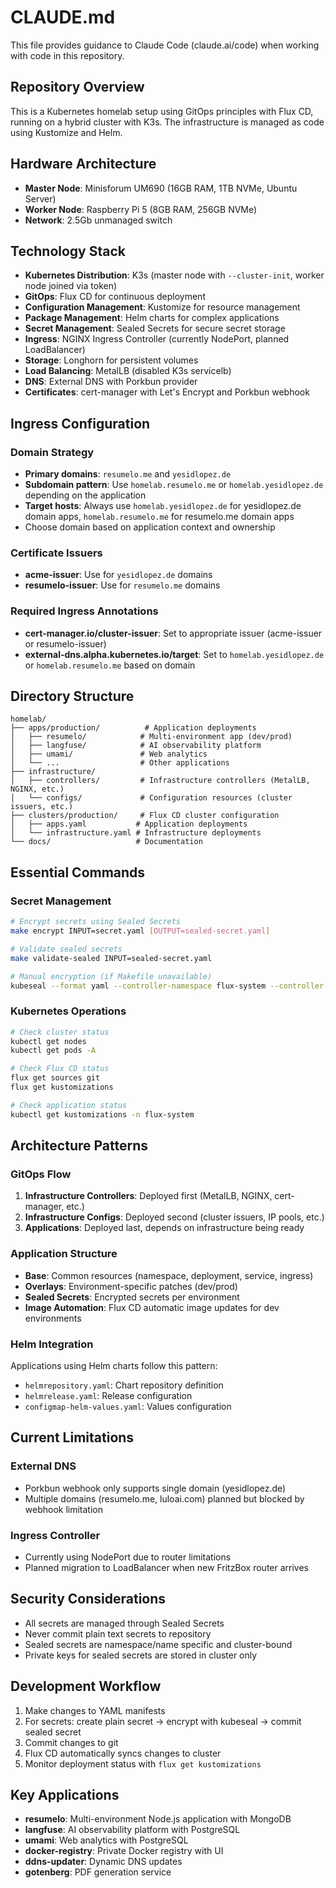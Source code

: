 # CLAUDE.md

This file provides guidance to Claude Code (claude.ai/code) when working with code in this repository.

## Repository Overview

This is a Kubernetes homelab setup using GitOps principles with Flux CD, running on a hybrid cluster with K3s. The infrastructure is managed as code using Kustomize and Helm.

## Hardware Architecture

- **Master Node**: Minisforum UM690 (16GB RAM, 1TB NVMe, Ubuntu Server)
- **Worker Node**: Raspberry Pi 5 (8GB RAM, 256GB NVMe)
- **Network**: 2.5Gb unmanaged switch

## Technology Stack

- **Kubernetes Distribution**: K3s (master node with `--cluster-init`, worker node joined via token)
- **GitOps**: Flux CD for continuous deployment
- **Configuration Management**: Kustomize for resource management
- **Package Management**: Helm charts for complex applications
- **Secret Management**: Sealed Secrets for secure secret storage
- **Ingress**: NGINX Ingress Controller (currently NodePort, planned LoadBalancer)
- **Storage**: Longhorn for persistent volumes
- **Load Balancing**: MetalLB (disabled K3s servicelb)
- **DNS**: External DNS with Porkbun provider
- **Certificates**: cert-manager with Let's Encrypt and Porkbun webhook

## Ingress Configuration

### Domain Strategy
- **Primary domains**: `resumelo.me` and `yesidlopez.de`
- **Subdomain pattern**: Use `homelab.resumelo.me` or `homelab.yesidlopez.de` depending on the application
- **Target hosts**: Always use `homelab.yesidlopez.de` for yesidlopez.de domain apps, `homelab.resumelo.me` for resumelo.me domain apps
- Choose domain based on application context and ownership

### Certificate Issuers
- **acme-issuer**: Use for `yesidlopez.de` domains
- **resumelo-issuer**: Use for `resumelo.me` domains

### Required Ingress Annotations
- **cert-manager.io/cluster-issuer**: Set to appropriate issuer (acme-issuer or resumelo-issuer)
- **external-dns.alpha.kubernetes.io/target**: Set to `homelab.yesidlopez.de` or `homelab.resumelo.me` based on domain

## Directory Structure

```
homelab/
├── apps/production/          # Application deployments
│   ├── resumelo/            # Multi-environment app (dev/prod)
│   ├── langfuse/            # AI observability platform
│   ├── umami/               # Web analytics
│   └── ...                  # Other applications
├── infrastructure/
│   ├── controllers/         # Infrastructure controllers (MetalLB, NGINX, etc.)
│   └── configs/             # Configuration resources (cluster issuers, etc.)
├── clusters/production/     # Flux CD cluster configuration
│   ├── apps.yaml           # Application deployments
│   └── infrastructure.yaml # Infrastructure deployments
└── docs/                   # Documentation
```

## Essential Commands

### Secret Management

```bash
# Encrypt secrets using Sealed Secrets
make encrypt INPUT=secret.yaml [OUTPUT=sealed-secret.yaml]

# Validate sealed secrets
make validate-sealed INPUT=sealed-secret.yaml

# Manual encryption (if Makefile unavailable)
kubeseal --format yaml --controller-namespace flux-system --controller-name sealed-secrets-controller < secret.yaml > sealed-secret.yaml
```

### Kubernetes Operations

```bash
# Check cluster status
kubectl get nodes
kubectl get pods -A

# Check Flux CD status
flux get sources git
flux get kustomizations

# Check application status
kubectl get kustomizations -n flux-system
```

## Architecture Patterns

### GitOps Flow

1. **Infrastructure Controllers**: Deployed first (MetalLB, NGINX, cert-manager, etc.)
2. **Infrastructure Configs**: Deployed second (cluster issuers, IP pools, etc.)
3. **Applications**: Deployed last, depends on infrastructure being ready

### Application Structure

- **Base**: Common resources (namespace, deployment, service, ingress)
- **Overlays**: Environment-specific patches (dev/prod)
- **Sealed Secrets**: Encrypted secrets per environment
- **Image Automation**: Flux CD automatic image updates for dev environments

### Helm Integration

Applications using Helm charts follow this pattern:
- `helmrepository.yaml`: Chart repository definition
- `helmrelease.yaml`: Release configuration
- `configmap-helm-values.yaml`: Values configuration

## Current Limitations

### External DNS
- Porkbun webhook only supports single domain (yesidlopez.de)
- Multiple domains (resumelo.me, luloai.com) planned but blocked by webhook limitation

### Ingress Controller
- Currently using NodePort due to router limitations
- Planned migration to LoadBalancer when new FritzBox router arrives

## Security Considerations

- All secrets are managed through Sealed Secrets
- Never commit plain text secrets to repository
- Sealed secrets are namespace/name specific and cluster-bound
- Private keys for sealed secrets are stored in cluster only

## Development Workflow

1. Make changes to YAML manifests
2. For secrets: create plain secret → encrypt with kubeseal → commit sealed secret
3. Commit changes to git
4. Flux CD automatically syncs changes to cluster
5. Monitor deployment status with `flux get kustomizations`

## Key Applications

- **resumelo**: Multi-environment Node.js application with MongoDB
- **langfuse**: AI observability platform with PostgreSQL
- **umami**: Web analytics with PostgreSQL
- **docker-registry**: Private Docker registry with UI
- **ddns-updater**: Dynamic DNS updates
- **gotenberg**: PDF generation service